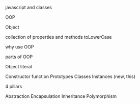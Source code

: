 javascript and classes

OOP

Object

 collection of properties and methods
 toLowerCase

why use OOP

parts of OOP

Object literal

 Constructor function
 Prototypes
 Classes
 Instances (new, this)

4 pillars

 Abstraction 
 Encapsulation 
 Inheritance 
 Polymorphism